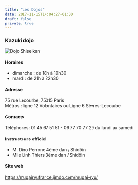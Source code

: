 ```yaml
---
title: "Les Dojos"
date: 2017-11-15T14:04:27+01:00
draft: false
private: true
---
```


### Kazuki dojo
![Dojo Shiseikan](/images/salle-dojo-shiseikan1.jpg)
#### Horaires
* dimanche : de 18h à 19h30
* mardi : de 21h à 22h30
#### Adresse
75 rue Lecourbe, 75015 Paris       
Métros : ligne 12 Volontaires ou Ligne 6 Sèvres-Lecourbe
#### Contacts
Téléphones: 01 45 67 51 51 - 06 77 70 77 29 du lundi au samedi
#### Instructeurs officiel 
* M. Dino Perrone 4ème dan / Shidôin
* Mlle Linh Thiers 3ème dan / Shidôin
#### Site web
https://mugairyufrance.jimdo.com/mugai-ryu/
